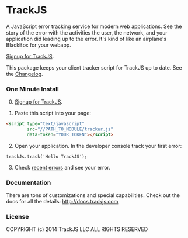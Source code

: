 TrackJS
===============

A JavaScript error tracking service for modern web applications. See the story of the error with the activities the user, the network, and your application did leading up to the error. It's kind of like an airplane's BlackBox for your webapp.

[Signup for TrackJS](https://my.trackjs.com/signup).

This package keeps your client tracker script for TrackJS up to date. See the [Changelog](http://docs.trackjs.com/Changelog).

### One Minute Install

0. [Signup for TrackJS](https://my.trackjs.com/signup).

1. Paste this script into your page:

```html
<script type="text/javascript"
        src="//PATH_TO_MODULE/tracker.js"
        data-token="YOUR_TOKEN"></script>
```

2. Open your application. In the developer console track your first error:

```javacript
trackJs.track('Hello TrackJS');
```
3. Check [recent errors](https://my.trackjs.com/recent) and see your error.

### Documentation

There are tons of customizations and special capabilities. Check out the docs for all the details:
http://docs.trackjs.com

### License

COPYRIGHT (c) 2014 TrackJS LLC ALL RIGHTS RESERVED
